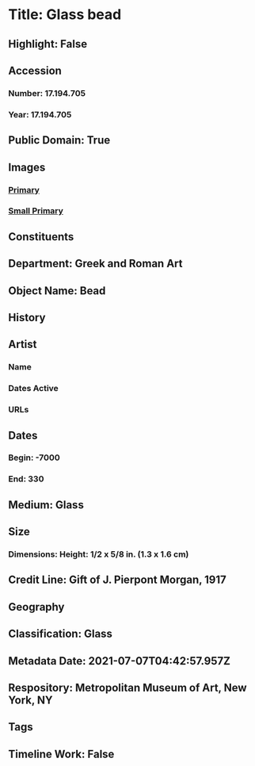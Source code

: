 # Title: Glass bead
## Highlight: False
## Accession
### Number: 17.194.705
### Year: 17.194.705
## Public Domain: True
## Images
### [Primary](https://images.metmuseum.org/CRDImages/gr/original/sf17194705color.jpg)
### [Small Primary](https://images.metmuseum.org/CRDImages/gr/web-large/sf17194705color.jpg)
## Constituents
## Department: Greek and Roman Art
## Object Name: Bead
## History
## Artist
### Name
### Dates Active
### URLs
## Dates
### Begin: -7000
### End: 330
## Medium: Glass
## Size
### Dimensions: Height: 1/2 x 5/8 in. (1.3 x 1.6 cm)
## Credit Line: Gift of J. Pierpont Morgan, 1917
## Geography
## Classification: Glass
## Metadata Date: 2021-07-07T04:42:57.957Z
## Respository: Metropolitan Museum of Art, New York, NY
## Tags
## Timeline Work: False